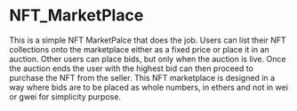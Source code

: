 # NFT_MarketPlace
This is a simple NFT MarketPalce that does the job. Users can list their NFT collections onto the marketplace either as a fixed price or place it in an auction. 
Other users can place bids, but only when the auction is live. Once the auction ends the user with the highest bid can then proceed to purchase the NFT from the seller. 
This NFT marketplace is designed in a way where bids are to be placed as whole numbers, in ethers and not in wei or gwei for simplicity purpose. 
